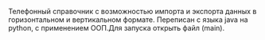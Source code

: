 Телефонный справочник с возможностью импорта и экспорта данных в горизонтальном и вертикальном формате.
Переписан с языка java на python,  c применением ООП.Для запуска открыть файл (main).
